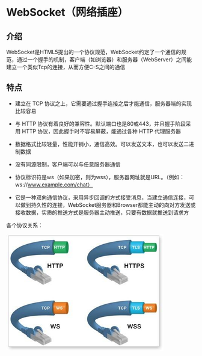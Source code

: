 # WebSocket（网络插座）

## 介绍

WebSocket是HTML5提出的一个协议规范，WebSocket约定了一个通信的规范，通过一个握手的机制，客户端（如浏览器）和服务器（WebServer）之间能建立一个类似Tcp的连接，从而方便C-S之间的通信

## 特点

- 建立在 TCP 协议之上，它需要通过握手连接之后才能通信，服务器端的实现比较容易

- 与 HTTP 协议有着良好的兼容性。默认端口也是80或443，并且握手阶段采用 HTTP 协议，因此握手时不容易屏蔽，能通过各种 HTTP 代理服务器

- 数据格式比较轻量，性能开销小，通信高效。可以发送文本，也可以发送二进制数据

- 没有同源限制，客户端可以与任意服务器通信

- 协议标识符是ws（如果加密，则为wss），服务器网址就是URL。（例如：ws://www.example.com/chat）

- 它是一种双向通信协议，采用异步回调的方式接受消息，当建立通信连接，可以做到持久性的连接，WebSocket服务器和Browser都能主动的向对方发送或接收数据，实质的推送方式是服务器主动推送，只要有数据就推送到请求方

各个协议关系：

![网络协议](img\网络协议.png)





